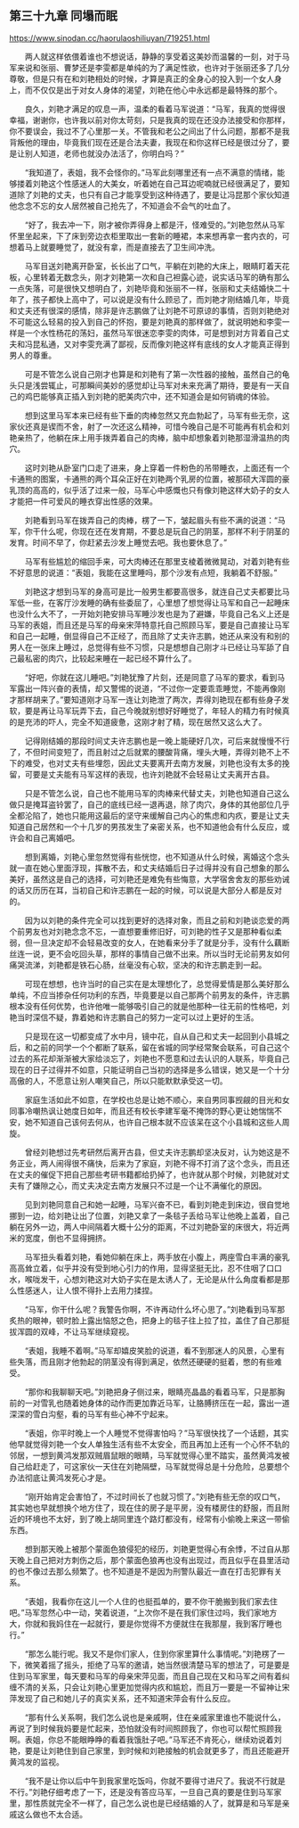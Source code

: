 ## 第三十九章 同塌而眠

https://www.sinodan.cc/haorulaoshiliuyan/719251.html

　　两人就这样依偎着谁也不想说话，静静的享受着这美妙而温馨的一刻，对于马军来说和张丽、曹梦还是李雯都是单纯的为了满足性欲，也许对于张丽还多了几分尊敬，但是只有在和刘艳相处的时候，才算是真正的全身心的投入到一个女人身上，而不仅仅是出于对女人身体的渴望，刘艳在他心中永远都是最特殊的那个。

　　良久，刘艳才满足的叹息一声，温柔的看着马军说道：“马军，我真的觉得很幸福，谢谢你，也许我以前对你太苛刻，只是我真的现在还没办法接受和你那样，你不要误会，我过不了心里那一关。不管我和老公之间出了什么问题，那都不是我背叛他的理由，毕竟我们现在还是合法夫妻，我现在和你这样已经是很过分了，要是让别人知道，老师也就没办法活了，你明白吗？”

　　“我知道了，表姐，我不会怪你的。”马军此刻哪里还有一点不满意的情绪，能够搂着刘艳这个性感迷人的大美女，听着她在自己耳边呢喃就已经很满足了，要知道除了刘艳的丈夫，也只有自己才能享受到这种待遇了，要是让冯昆那个家伙知道他念念不忘的女人居然被自己抢先了，不知道会不会气的吐血了。

　　“好了，我去冲一下，刚才被你弄得身上都是汗，怪难受的。”刘艳忽然从马军怀里坐起来，下了床到旁边衣柜里取出一套新的睡裙，本来想再拿一套内衣的，可想着马上就要睡觉了，就没有拿，而是直接去了卫生间冲洗。

　　马军目送刘艳离开卧室，长长出了口气，平躺在刘艳的大床上，眼睛盯着天花板，心里转着无数念头，刚才刘艳第一次和自己袒露心迹，说实话马军的确有那么一点失落，可是很快又想明白了，刘艳毕竟和张丽不一样，张丽和丈夫结婚快二十年了，孩子都快上高中了，可以说是没有什么顾忌了，而刘艳才刚结婚几年，毕竟和丈夫还有很深的感情，除非是许志鹏做了让刘艳不可原谅的事情，否则刘艳绝对不可能这么轻易的投入到自己的怀抱，要是刘艳真的那样做了，就说明她和李雯一样是一个水性杨花的荡妇，虽然马军很迷恋李雯的肉体，可是想到对方背着自己丈夫和冯昆私通，又对李雯充满了鄙视，反而像刘艳这样有底线的女人才能真正得到男人的尊重。

　　可是不管怎么说自己刚才也算是和刘艳有了第一次性器的接触，虽然自己的龟头只是浅尝辄止，可那瞬间美妙的感觉却让马军对未来充满了期待，要是有一天自己的鸡巴能够真正插入到刘艳的肥美肉穴中，还不知道会是如何销魂的体验。

　　想到这里马军本来已经有些下垂的肉棒忽然又充血勃起了，马军有些无奈，这家伙还真是锲而不舍，射了一次还这么精神，可惜今晚自己是不可能再有机会和刘艳亲热了，他躺在床上用手拨弄着自己的肉棒，脑中却想象着刘艳那湿滑温热的肉穴。

　　这时刘艳从卧室门口走了进来，身上穿着一件粉色的吊带睡衣，上面还有一个卡通熊的图案，卡通熊的两个耳朵正好在刘艳两个乳房的位置，被那硕大浑圆的豪乳顶的高高的，似乎活了过来一般，马军心中感慨也只有像刘艳这样大奶子的女人才能把一件可爱风的睡衣穿出性感的效果。

　　刘艳看到马军在拨弄自己的肉棒，楞了一下，皱起眉头有些不满的说道：“马军，你干什么呢，你现在还在发育期，不要总是玩自己的阴茎，那样不利于阴茎的发育。时间不早了，你赶紧去沙发上睡觉去吧。我也要休息了。”

　　马军有些尴尬的缩回手来，可大肉棒还在那里支棱着微微晃动，对着刘艳有些不好意思的说道：“表姐，我能在这里睡吗，那个沙发有点短，我躺着不舒服。”

　　刘艳这才想到马军的身高可是比一般男生都要高很多，就连自己丈夫都要比马军低一些，在客厅沙发睡的确有些委屈了，心里想了想觉得让马军和自己一起睡床也没什么大不了，一开始刘艳安排马军睡沙发也是为了避嫌，毕竟自己名义上还是马军的表姐，而且还是马军的母亲宋萍特意托自己照顾马军，要是自己直接让马军和自己一起睡，倒显得自己不正经了，而且除了丈夫许志鹏，她还从来没有和别的男人在一张床上睡过，总觉得有些不习惯，只是想想自己刚才斗已经让马军舔了自己最私密的肉穴，比较起来睡在一起已经不算什么了。

　　“好吧，你就在这儿睡吧。”刘艳犹豫了片刻，还是同意了马军的要求，看到马军露出一阵兴奋的表情，却又警惕的说道，“不过你一定要乖乖睡觉，不能再像刚才那样胡来了。”要知道刚才马军一连让刘艳泄了两次，弄得刘艳现在都有些身子发软，要是再让马军玩弄下去，自己今晚就别想好好睡觉了，年轻人的精力有时候真的是充沛的吓人，完全不知道疲惫，这刚才射了精，现在居然又这么大了。

　　记得刚结婚的那段时间丈夫许志鹏也是一晚上能硬好几次，可后来就慢慢不行了，不但时间变短了，而且射过之后就累的腰酸背痛，埋头大睡，弄得刘艳不上不下的难受，也对丈夫有些埋怨，因此丈夫要离开去南方发展，刘艳也没有太多的挽留，可要是丈夫能有马军这样的表现，也许刘艳就不会轻易让丈夫离开古县。

　　只是不管怎么说，自己也不能用马军的肉棒来代替丈夫，刘艳也知道自己这么做只是掩耳盗铃罢了，自己的底线已经一退再退，除了肉穴，身体的其他部位几乎全都沦陷了，她也只能用这最后的坚守来缓解自己内心的焦虑和内疚，要是让丈夫知道自己居然和一个十几岁的男孩发生了亲密关系，也不知道他会有什么反应，或许会和自己离婚吧。

　　想到离婚，刘艳心里忽然觉得有些恍惚，也不知道从什么时候，离婚这个念头就一直在她心里面浮现，挥散不去，和丈夫结婚后日子过得并没有自己想象的那么美好，虽然这是自己的选择，可刘艳还是难免有些悔意，大学宿舍舍友的那些劝诫的话又历历在耳，当初自己和许志鹏在一起的时候，可以说是大部分人都是反对的。

　　因为以刘艳的条件完全可以找到更好的选择对象，而且之前和刘艳谈恋爱的两个前男友也对刘艳念念不忘，一直想要重修旧好，可刘艳的性子又是那种看似柔弱，但一旦决定却不会轻易改变的女人，在她看来分手了就是分手，没有什么藕断丝连一说，更不会吃回头草，那样的事情自己做不出来。所以当时无论前男友如何痛哭流涕，刘艳都是铁石心肠，丝毫没有心软，坚决的和许志鹏走到一起。

　　可现在想想，也许当时的自己实在是太理想化了，总觉得爱情是那么美好那么单纯，不应当掺杂任何功利的东西，毕竟要是以自己那两个前男友的条件，许志鹏根本没有任何优势，也许他唯一能够吸引自己的就是他那种一往无前的性格吧，刘艳当时深信不疑，靠着她和许志鹏自己的努力一定可以过上更好的生活。

　　只是现在这一切都变成了水中月，镜中花，自从自己和丈夫一起回到小县城之后，和之前的同学一个个都断了联系，留在省城的同学经常聚会联系，可自己这个过去的系花却渐渐被大家给淡忘了，刘艳也不愿意和过去认识的人联系，毕竟自己现在的日子过得并不如意，只能证明自己当初的选择是多么错误，她又是一个十分高傲的人，不愿意让别人嘲笑自己，所以只能默默承受这一切。

　　家庭生活如此不如意，在学校也总是让她不顺心，来自男同事觊觎的目光和女同事冷嘲热讽让她度日如年，而且还有校长李建军毫不掩饰的野心更让她惴惴不安，她不知道自己该何去何从，也许自己根本就不应该呆在这个小县城和这些人周旋。

　　曾经刘艳想过先考研然后离开古县，但丈夫许志鹏却坚决反对，认为她这是不务正业，两人闹得很不痛快，后来为了家庭，刘艳不得不打消了这个念头，而且还在丈夫的催促下把自己那些考研书籍都给扔掉了，也许就从那个时候，刘艳就对丈夫有了嫌隙之心，而丈夫决定去南方发展只不过是一个让不满催化的原因。

　　见到刘艳同意自己和她一起睡，马军兴奋不已，看到刘艳走到床边，很自觉地挪到一边，给刘艳让出了位置，刘艳又拿了一条毯子丢给马军让他晚上盖着，自己躺在另外一边，两人中间隔着大概十公分的距离，不过刘艳卧室的床很大，将近两米的宽度，倒也不显得拥挤。

　　马军扭头看着刘艳，看她仰躺在床上，两手放在小腹上，两座雪白丰满的豪乳高高耸立着，似乎并没有受到地心引力的作用，显得坚挺无比，忍不住咽了口口水，喉咙发干，心想刘艳这对大奶子实在是太诱人了，无论是从什么角度看都是那么性感迷人，让人恨不得扑上去用力揉捏。

　　“马军，你干什么呢？我警告你啊，不许再动什么坏心思了。”刘艳看到马军那炙热的眼神，顿时脸上露出恼怒之色，把身上的毯子往上拉了拉，盖住了自己那挺拔浑圆的双峰，不让马军继续窥视。

　　“表姐，我睡不着啊。”马军却嬉皮笑脸的说道，看不到那迷人的风景，心里有些失落，而且刚才他勃起的阴茎没有得到满足，依然还硬硬的挺着，憋的有些难受。

　　“那你和我聊聊天吧。”刘艳把身子侧过来，眼睛亮晶晶的看着马军，只是那胸前的一对雪乳也随着她身体的动作而更加靠近马军，让胳膊挤压在一起，露出一道深深的雪白沟壑，看的马军有些心神不宁起来。

　　“表姐，你平时晚上一个人睡觉不觉得害怕吗？”马军很快找了一个话题，其实他早就觉得刘艳一个女人单独生活有些不太安全，而且再加上还有一个心怀不轨的邻居，一想到黄鸿发那双贼眉鼠眼的眼睛，马军就觉得心里不踏实，虽然黄鸿发被自己给赶走了，可这家伙一天住在刘艳隔壁，马军就觉得总是十分危险，总要想个办法彻底让黄鸿发死心才是。

　　“刚开始肯定会害怕了，不过时间长了也就习惯了。”刘艳有些无奈的叹口气，其实她也早就想换个地方住了，现在住的房子是平房，没有楼房住的舒服，而且附近的环境也不太好，到了晚上胡同里连个路灯都没有，经常有小偷晚上来这一带偷东西。

　　想到那天晚上被那个蒙面色狼侵犯的经历，刘艳更觉得心有余悸，不过自从那天晚上自己把对方刺伤之后，那个蒙面色狼再也没有出现过，而且似乎在县里活动的也不像过去那么频繁了。也不知道是不是因为刑警队最近一直在打击犯罪有关系。

　　“表姐，我看你在这儿一个人住的也挺孤单的，要不你干脆搬到我们家去住吧。”马军忽然心中一动，笑着说道，“上次你不是在我们家住过吗，我们家地方大，你就和我妈住在一起就行，要是你觉得不方便就住在我那屋，我到客厅睡也行。”

　　“那怎么能行呢。我又不是你们家人，住到你家里算什么事情呢。”刘艳楞了一下，微笑着摇了摇头，拒绝了马军的邀请，她当然很清楚马军的想法了，可是要是住到马军家里，每天要和马军的母亲宋萍见面，而且自己现在又和马军之间有着纠缠不清的关系，只会让刘艳心里更加觉得内疚和尴尬，而且万一要是一不留神让宋萍发现了自己和她儿子的真实关系，还不知道宋萍会有什么反应。

　　“那有什么关系啊，我们怎么说也是亲戚啊，住在亲戚家里谁也不能说什么，再说了到时候我妈要是忙起来，恐怕就没有时间照顾我了，你也可以帮忙照顾我啊。表姐，你总不能眼睁睁的看着我饿肚子吧。”马军还不肯死心，继续劝说着刘艳，要是让刘艳住到自己家里，到时候和刘艳接触的机会就更多了，而且还能避开黄鸿发的监视。

　　“我不是让你以后中午到我家里吃饭吗，你就不要得寸进尺了。我说不行就是不行。”刘艳仔细考虑了一下，还是没有答应马军，一旦自己真的要是住到马军家里，那性质就完全不一样了，自己怎么说也是已经结婚的人了，就算是和马军是亲戚这么做也不太合适。

